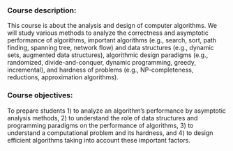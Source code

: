 ### Course description: 
This course is about the analysis and design of computer algorithms. We will study various methods to analyze the correctness and asymptotic performance of algorithms, important algorithms (e.g., search, sort, path finding, spanning tree, network flow) and data structures (e.g., dynamic sets, augmented data structures), algorithmic design paradigms (e.g., randomized, divide-and-conquer, dynamic programming, greedy, incremental), and hardness of problems (e.g., NP-completeness, reductions, approximation algorithms).

### Course objectives: 
To prepare students 1) to analyze an algorithm’s performance by asymptotic analysis methods, 2) to understand the role of data structures and programming paradigms on the performance of algorithms, 3) to understand a computational problem and its hardness, and 4) to design efficient algorithms taking into account these important factors.
